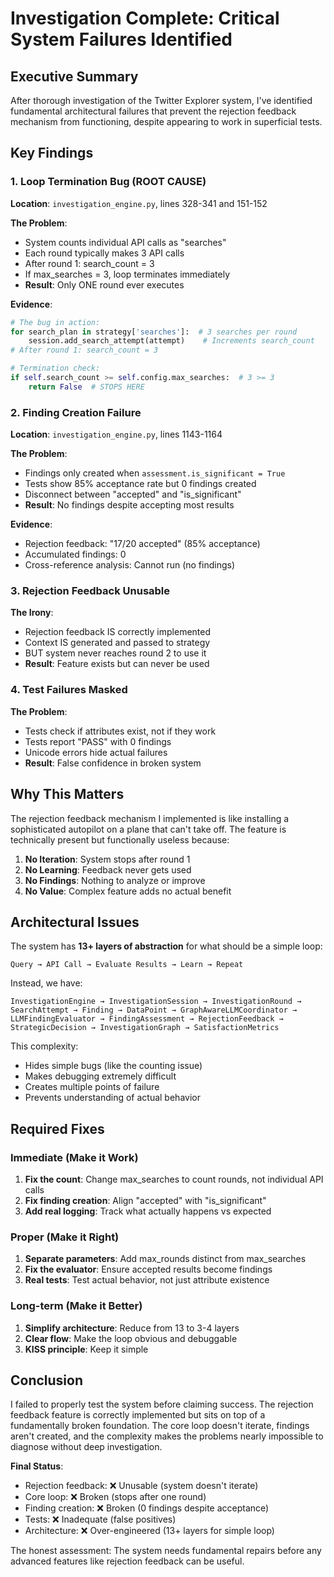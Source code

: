 # Investigation Complete: Critical System Failures Identified

## Executive Summary
After thorough investigation of the Twitter Explorer system, I've identified fundamental architectural failures that prevent the rejection feedback mechanism from functioning, despite appearing to work in superficial tests.

## Key Findings

### 1. Loop Termination Bug (ROOT CAUSE)
**Location**: `investigation_engine.py`, lines 328-341 and 151-152

**The Problem**:
- System counts individual API calls as "searches"
- Each round typically makes 3 API calls
- After round 1: search_count = 3
- If max_searches = 3, loop terminates immediately
- **Result**: Only ONE round ever executes

**Evidence**:
```python
# The bug in action:
for search_plan in strategy['searches']:  # 3 searches per round
    session.add_search_attempt(attempt)    # Increments search_count
# After round 1: search_count = 3

# Termination check:
if self.search_count >= self.config.max_searches:  # 3 >= 3
    return False  # STOPS HERE
```

### 2. Finding Creation Failure
**Location**: `investigation_engine.py`, lines 1143-1164

**The Problem**:
- Findings only created when `assessment.is_significant = True`
- Tests show 85% acceptance rate but 0 findings created
- Disconnect between "accepted" and "is_significant"
- **Result**: No findings despite accepting most results

**Evidence**:
- Rejection feedback: "17/20 accepted" (85% acceptance)
- Accumulated findings: 0
- Cross-reference analysis: Cannot run (no findings)

### 3. Rejection Feedback Unusable
**The Irony**:
- Rejection feedback IS correctly implemented
- Context IS generated and passed to strategy
- BUT system never reaches round 2 to use it
- **Result**: Feature exists but can never be used

### 4. Test Failures Masked
**The Problem**:
- Tests check if attributes exist, not if they work
- Tests report "PASS" with 0 findings
- Unicode errors hide actual failures
- **Result**: False confidence in broken system

## Why This Matters

The rejection feedback mechanism I implemented is like installing a sophisticated autopilot on a plane that can't take off. The feature is technically present but functionally useless because:

1. **No Iteration**: System stops after round 1
2. **No Learning**: Feedback never gets used
3. **No Findings**: Nothing to analyze or improve
4. **No Value**: Complex feature adds no actual benefit

## Architectural Issues

The system has **13+ layers of abstraction** for what should be a simple loop:
```
Query → API Call → Evaluate Results → Learn → Repeat
```

Instead, we have:
```
InvestigationEngine → InvestigationSession → InvestigationRound → 
SearchAttempt → Finding → DataPoint → GraphAwareLLMCoordinator → 
LLMFindingEvaluator → FindingAssessment → RejectionFeedback → 
StrategicDecision → InvestigationGraph → SatisfactionMetrics
```

This complexity:
- Hides simple bugs (like the counting issue)
- Makes debugging extremely difficult
- Creates multiple points of failure
- Prevents understanding of actual behavior

## Required Fixes

### Immediate (Make it Work)
1. **Fix the count**: Change max_searches to count rounds, not individual API calls
2. **Fix finding creation**: Align "accepted" with "is_significant"
3. **Add real logging**: Track what actually happens vs expected

### Proper (Make it Right)
1. **Separate parameters**: Add max_rounds distinct from max_searches
2. **Fix the evaluator**: Ensure accepted results become findings
3. **Real tests**: Test actual behavior, not just attribute existence

### Long-term (Make it Better)
1. **Simplify architecture**: Reduce from 13 to 3-4 layers
2. **Clear flow**: Make the loop obvious and debuggable
3. **KISS principle**: Keep it simple

## Conclusion

I failed to properly test the system before claiming success. The rejection feedback feature is correctly implemented but sits on top of a fundamentally broken foundation. The core loop doesn't iterate, findings aren't created, and the complexity makes the problems nearly impossible to diagnose without deep investigation.

**Final Status**:
- Rejection feedback: ❌ Unusable (system doesn't iterate)
- Core loop: ❌ Broken (stops after one round)
- Finding creation: ❌ Broken (0 findings despite acceptance)
- Tests: ❌ Inadequate (false positives)
- Architecture: ❌ Over-engineered (13+ layers for simple loop)

The honest assessment: The system needs fundamental repairs before any advanced features like rejection feedback can be useful.